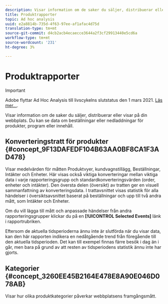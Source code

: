 ```yaml
---
description: Visar information om de saker du säljer, distribuerar eller visar på din webbplats. Du kan se data om beställningar eller nedladdningar för produkter, program eller innehåll.
title: Produktrapporter
topic: Ad hoc analysis
uuid: e2a8814b-735d-4f63-97ee-af1afac4d75d
translation-type: tm+mt
source-git-commit: d4cb2acb4ecaecce3644a2f3cf29913440e5cd6a
workflow-type: tm+mt
source-wordcount: '231'
ht-degree: 3%

---
```



# Produktrapporter

>[!IMPORTANT]
>
>Adobe flyttar Ad Hoc Analysis till livscykelns slutstatus den 1 mars 2021. [Läs mer...](https://adobe.ly/discoverworkspace).

Visar information om de saker du säljer, distribuerar eller visar på din webbplats. Du kan se data om beställningar eller nedladdningar för produkter, program eller innehåll.

## Konverteringstratt för produkter {#concept_9F13DAFEDF104B63AA0BF8CA1F3AD478}

Visar medelvärden för måtten Produktvyer, kundvagnstillägg, Beställningar, Intäkter och Enheter. Här visas också viktiga konverteringar mellan viktiga data i varje rapporteringsgrupp och standardkonverteringsvärden (order, enheter och intäkter). Den översta delen (översikt) av tratten ger en visuell sammanfattning av konverteringsdata. I trattavsnittet visas statistik för alla händelser i översiktsavsnittet baserat på beställningar och upp till två andra mått, som Intäkter och Enheter.

<!-- 

c_reports_products_conv_funnel.xml

 -->

Om du vill lägga till mått och anpassade händelser från andra rapporteringsgrupper klickar du på en **[!UICONTROL Selected Events]** länk i rapportrubriken.

Eftersom de aktuella tidsperioderna ännu inte är slutförda när du visar data, kan den här rapporten indikera en nedåtgående trend från föregående till den aktuella tidsperioden. Det kan till exempel finnas färre besök i dag än i går, men bara på grund av att resten av tidsperiodens statistik ännu inte har gjorts.

## Kategorier {#concept_3260EE45B2164E478E8A90E046D078AB}

<!-- 

c_reports_categories.xml

 -->

Visar hur olika produktkategorier påverkar webbplatsens framgångsmått.
